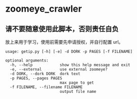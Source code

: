# zoomeye_crawler

## **请不要随意使用此脚本，否则责任自负**  

放上来用于学习，使用前需要先申请授权，并自行配置 url。  
```
usage: getip.py [-h] [-e] -d DORK -p PAGES [-f FILENAME]

optional arguments:
  -h, --help            show this help message and exit
  -e, --external        use external zoomeye?
  -d DORK, --dork DORK  dork text
  -p PAGES, --pages PAGES
                        max page to get
  -f FILENAME, --filename FILENAME
                        output file name

```
